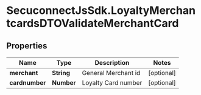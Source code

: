 # SecuconnectJsSdk.LoyaltyMerchantcardsDTOValidateMerchantCard

## Properties
Name | Type | Description | Notes
------------ | ------------- | ------------- | -------------
**merchant** | **String** | General Merchant id | [optional] 
**cardnumber** | **Number** | Loyalty Card number | [optional] 


